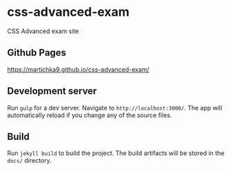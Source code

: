 # css-advanced-exam
CSS Advanced exam site

## Github Pages
https://martichka9.github.io/css-advanced-exam/

## Development server

Run `gulp` for a dev server. Navigate to `http://localhost:3000/`. The app will automatically reload if you change any of the source files.

## Build

Run `jekyll build` to build the project. The build artifacts will be stored in the `docs/` directory.
